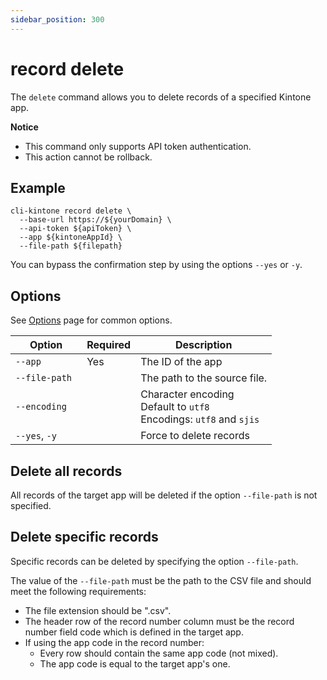 ```yaml
---
sidebar_position: 300
---
```


# record delete

The `delete` command allows you to delete records of a specified Kintone app.

**Notice**

- This command only supports API token authentication.
- This action cannot be rollback.

## Example

```shell
cli-kintone record delete \
  --base-url https://${yourDomain} \
  --api-token ${apiToken} \
  --app ${kintoneAppId} \
  --file-path ${filepath}
```

You can bypass the confirmation step by using the options `--yes` or `-y`.

## Options

See [Options](/options) page for common options.

| Option         | Required | Description                                                               |
| -------------- | -------- | ------------------------------------------------------------------------- |
| `--app`        | Yes      | The ID of the app                                                         |
| `--file-path`  |          | The path to the source file.                                              |
| `--encoding  ` |          | Character encoding<br/>Default to `utf8`<br/>Encodings: `utf8` and `sjis` |
| `--yes`, `-y`  |          | Force to delete records                                                   |

## Delete all records

All records of the target app will be deleted if the option `--file-path` is not specified.

## Delete specific records

Specific records can be deleted by specifying the option `--file-path`.

The value of the `--file-path` must be the path to the CSV file and should meet the following requirements:

- The file extension should be ".csv".
- The header row of the record number column must be the record number field code which is defined in the target app.
- If using the app code in the record number:
  - Every row should contain the same app code (not mixed).
  - The app code is equal to the target app's one.

